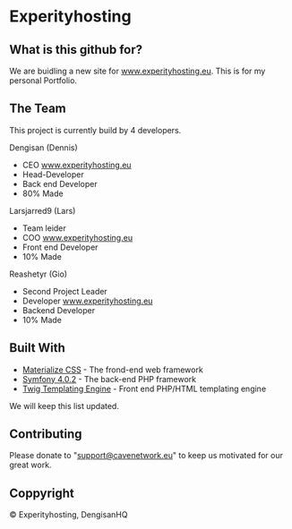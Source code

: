 # Experityhosting

## What is this github for?
We are buidling a new site for www.experityhosting.eu. This is for my personal Portfolio. 

## The Team
This project is currently build by 4 developers.

 Dengisan (Dennis)
 - CEO www.experityhosting.eu
 - Head-Developer
 - Back end Developer
 - 80% Made

Larsjarred9 (Lars)
 - Team leider
 - COO www.experityhosting.eu
 - Front end Developer
 - 10% Made

 Reashetyr (Gio)
 - Second Project Leader
 - Developer www.experityhosting.eu
 - Backend Developer
 - 10% Made 

## Built With
* [Materialize CSS](http://www.materialize.com) - The frond-end web framework
* [Symfony 4.0.2](https://symfony.com) - The back-end PHP framework
* [Twig Templating Engine](https://twig.symfony.com) - Front end PHP/HTML templating engine

We will keep this list updated.


## Contributing
Please donate to "support@cavenetwork.eu" to keep us motivated for our great work.

## Coppyright
© Experityhosting, DengisanHQ
